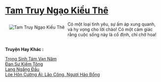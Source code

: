 <a href="https://truyentiki.com/tam-truy-ngao-kieu-the.31779/" title="Tam Truy Ngạo Kiều Thê"><h1>Tam Truy Ngạo Kiều Thê</h1></a><div style="display:table"><img align="right" style="float: left; padding: 10px;" src="https://truyentiki.com/a/img/str/src/31779.jpg" alt="Tam Truy Ngạo Kiều Thê">Có một loại tình yêu, sự ấm áp xung quanh, và hy vọng cho lời chào! Có một cảm giác rằng cuộc sống này là cố định, chỉ chờ hoa!</div><p><br><b>Truyện Hay Khác :</b></p><a href="https://truyentiki.com/trong-sinh-tam-van-nam.31778/" alt="Trọng Sinh Tám Vạn Năm">Trọng Sinh Tám Vạn Năm</a><br/><a href="https://github.com/nownovels/truyenhay/tree/master/truyenhay/30753/README.md" alt="Đan Sư Kiếm Tông">Đan Sư Kiếm Tông</a><br/><a href="https://wikitruyen.wordpress.com/2020/06/23/lang-ngang-dau/" alt="Lang Ngẩng Đầu">Lang Ngẩng Đầu</a><br/><a href="https://truyencv2020.blogspot.com/2020/06/loe-hon-cuong-ai-lao-cong-nguoi-hao-bong.html" alt="Lóe Hôn Cường Ái: Lão Công, Ngươi Hảo Bổng">Lóe Hôn Cường Ái: Lão Công, Ngươi Hảo Bổng</a><br/>